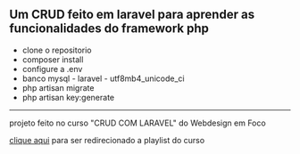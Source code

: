 ## Um CRUD feito em laravel para aprender as funcionalidades do framework php

-   clone o repositorio
-   composer install
-   configure a .env
-   banco mysql - laravel  - utf8mb4_unicode_ci
-   php artisan migrate
-   php artisan key:generate
<hr>
<p>projeto feito no curso "CRUD COM LARAVEL" do Webdesign em Foco</p>
<p><a href="https://www.youtube.com/playlist?list=PLbnAsJ6zlidsbjXqTWQhbnKibzl69LQar">clique aqui</a> para ser redirecionado a playlist do curso</P>
